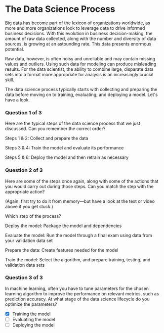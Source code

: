 The Data Science Process
========================

[Big data](https://en.wikipedia.org/wiki/Big_data) has become part of the lexicon of organizations worldwide, as more and more organizations look to leverage data to drive informed business decisions. With this evolution in business decision-making, the amount of raw data collected, along with the number and diversity of data sources, is growing at an astounding rate. This data presents enormous potential.

Raw data, however, is often noisy and unreliable and may contain missing values and outliers. Using such data for modeling can produce misleading results. For the data scientist, the ability to combine large, disparate data sets into a format more appropriate for analysis is an increasingly crucial skill.

The data science process typically starts with collecting and preparing the data before moving on to training, evaluating, and deploying a model. Let's have a look.

### Question 1 of 3

Here are the typical steps of the data science process that we just discussed. Can you remember the correct order?

Steps 1 & 2: 
Collect and prepare the data

Steps 3 & 4: 
Train the model and evaluate its performance

Steps 5 & 6:
Deploy the model and then retrain as necessary


### Question 2 of 3

Here are some of the steps once again, along with some of the actions that you would carry out during those steps. Can you match the step with the appropriate action?

(Again, first try to do it from memory—but have a look at the text or video above if you get stuck.)

Which step of the process?

Deploy the model: 
Package the model and dependencies


Evaluate the model: 
Run the model through a final exam using data from your validation data set


Prepare the data:
Create features needed for the model


Train the model:
Select the algorithm, and prepare training, testing, and validation data sets



### Question 3 of 3

In machine learning, often you have to tune parameters for the chosen learning algorithm to improve the performance on relevant metrics, such as prediction accuracy. At what stage of the data science lifecycle do you optimize the parameters?

- [x] Training the model
- [ ] Evaluating the model
- [ ] Deploying the model
